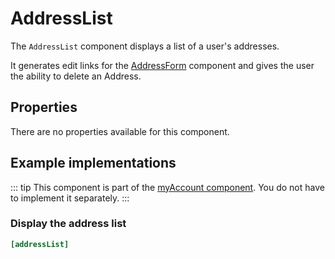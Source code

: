 # AddressList

The `AddressList` component displays a list of a user's addresses.

It generates edit links for the [AddressForm](./address-form.md) component
and gives the user the ability to delete an Address.
 
## Properties

There are no properties available for this component.

## Example implementations

::: tip 
This component is part of the [myAccount component](./my-account.md). You do not have to implement it separately.
::: 

### Display the address list

```ini
[addressList]
```